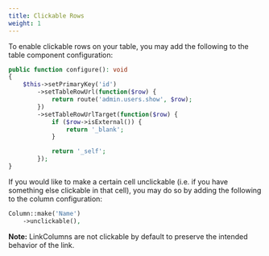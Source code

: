 ```yaml
---
title: Clickable Rows
weight: 1
---
```


To enable clickable rows on your table, you may add the following to the table component configuration:

```php
public function configure(): void
{
    $this->setPrimaryKey('id')
        ->setTableRowUrl(function($row) {
            return route('admin.users.show', $row);
        })
        ->setTableRowUrlTarget(function($row) {
            if ($row->isExternal()) {
                return '_blank';
            }

            return '_self';
        });
}
```

If you would like to make a certain cell unclickable (i.e. if you have something else clickable in that cell), you may do so by adding the following to the column configuration:

```php
Column::make('Name')
    ->unclickable(),
```

**Note:** LinkColumns are not clickable by default to preserve the intended behavior of the link.